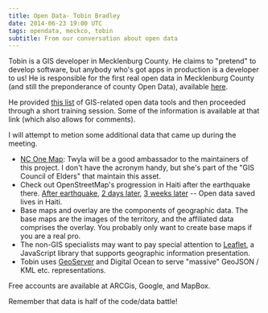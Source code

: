 ```yaml
---
title: Open Data- Tobin Bradley
date: 2014-06-23 19:00 UTC
tags: opendata, meckco, tobin
subtitle: From our conversation about open data
---
```



Tobin is a GIS developer in Mecklenburg County.  He claims to "pretend" to develop software, but anybody who's got apps in production is a developer to us!  He is responsible for the first real open data in Mecklenburg County (and still the preponderance of county Open Data), available [here](http://maps.co.mecklenburg.nc.us/openmapping/).

He provided [this list](http://goo.gl/NjJXv2) of GIS-related open data tools and
then proceeded through a short training session.  Some of the information is
available at that link (which also allows for comments).

I will attempt to metion some additional data that came up during the meeting.

 * [NC One Map](http://www.nconemap.com/): Twyla will be a good ambassador to
 the maintainers of this project.  I don't have the acronym handy, but she's
 part of the "GIS Council of Elders" that maintain this asset.
 * Check out OpenStreetMap's progression in Haiti after the earthquake there.
 [After earthquake](http://imgur.com/eYCJ08V), [2 days later](http://imgur.com/KuByKij), [3 weeks later](http://imgur.com/3kzNhjn) -- Open data saved lives in Haiti.
 * Base maps and overlay are the components of geographic data.  The base maps
 are the images of the territory, and the affiliated data comprises the overlay.
 You probably only want to create base maps if you are a real pro.
 * The non-GIS specialists may want to pay special attention to [Leaflet](http://leafletjs.com/), a JavaScript library that supports geographic information presentation.
 * Tobin uses [GeoServer](http://geoserver.org/) and Digital Ocean to serve "massive" GeoJSON / KML etc. representations.

Free accounts are available at ARCGis, Google, and MapBox.

Remember that data is half of the code/data battle!
